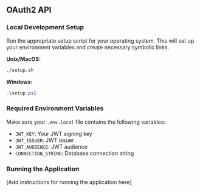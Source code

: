 ## OAuth2 API

### Local Development Setup

Run the appropriate setup script for your operating system. This will set up your environment variables and create necessary symbolic links.

**Unix/MacOS:**
```bash
./setup.sh
```

**Windows:**
```powershell
.\setup.ps1
```

### Required Environment Variables
Make sure your `.env.local` file contains the following variables:
- `JWT_KEY`: Your JWT signing key
- `JWT_ISSUER`: JWT issuer
- `JWT_AUDIENCE`: JWT audience
- `CONNECTION_STRING`: Database connection string

### Running the Application

[Add instructions for running the application here] 